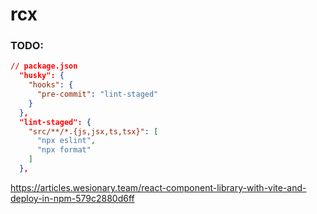 # rcx


### TODO:
```json
// package.json
  "husky": {
    "hooks": {
      "pre-commit": "lint-staged"
    }
  },
  "lint-staged": {
    "src/**/*.{js,jsx,ts,tsx}": [
      "npx eslint",
      "npx format"
    ]
  },
```

https://articles.wesionary.team/react-component-library-with-vite-and-deploy-in-npm-579c2880d6ff